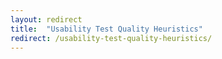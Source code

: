 ```yaml
---
layout: redirect
title:  "Usability Test Quality Heuristics"
redirect: /usability-test-quality-heuristics/
---
```

